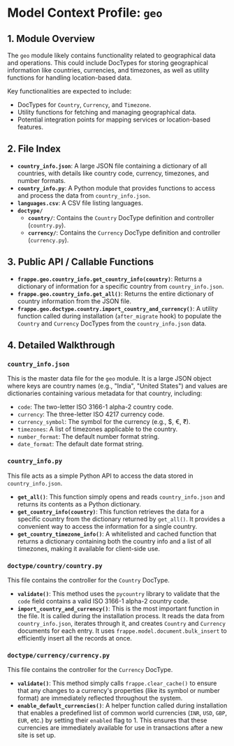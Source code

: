 # Model Context Profile: `geo`

## 1. Module Overview

The `geo` module likely contains functionality related to geographical data and operations. This could include DocTypes for storing geographical information like countries, currencies, and timezones, as well as utility functions for handling location-based data.

Key functionalities are expected to include:
-   DocTypes for `Country`, `Currency`, and `Timezone`.
-   Utility functions for fetching and managing geographical data.
-   Potential integration points for mapping services or location-based features.

## 2. File Index

-   **`country_info.json`**: A large JSON file containing a dictionary of all countries, with details like country code, currency, timezones, and number formats.
-   **`country_info.py`**: A Python module that provides functions to access and process the data from `country_info.json`.
-   **`languages.csv`**: A CSV file listing languages.
-   **`doctype/`**
    -   **`country/`**: Contains the `Country` DocType definition and controller (`country.py`).
    -   **`currency/`**: Contains the `Currency` DocType definition and controller (`currency.py`).

## 3. Public API / Callable Functions

-   **`frappe.geo.country_info.get_country_info(country)`**: Returns a dictionary of information for a specific country from `country_info.json`.
-   **`frappe.geo.country_info.get_all()`**: Returns the entire dictionary of country information from the JSON file.
-   **`frappe.geo.doctype.country.import_country_and_currency()`**: A utility function called during installation (`after_migrate` hook) to populate the `Country` and `Currency` DocTypes from the `country_info.json` data.

## 4. Detailed Walkthrough

### `country_info.json`

This is the master data file for the `geo` module. It is a large JSON object where keys are country names (e.g., "India", "United States") and values are dictionaries containing various metadata for that country, including:
-   `code`: The two-letter ISO 3166-1 alpha-2 country code.
-   `currency`: The three-letter ISO 4217 currency code.
-   `currency_symbol`: The symbol for the currency (e.g., $, €, ₹).
-   `timezones`: A list of timezones applicable to the country.
-   `number_format`: The default number format string.
-   `date_format`: The default date format string.

### `country_info.py`

This file acts as a simple Python API to access the data stored in `country_info.json`.

-   **`get_all()`**: This function simply opens and reads `country_info.json` and returns its contents as a Python dictionary.
-   **`get_country_info(country)`**: This function retrieves the data for a specific country from the dictionary returned by `get_all()`. It provides a convenient way to access the information for a single country.
-   **`get_country_timezone_info()`**: A whitelisted and cached function that returns a dictionary containing both the country info and a list of all timezones, making it available for client-side use.

### `doctype/country/country.py`

This file contains the controller for the `Country` DocType.

-   **`validate()`**: This method uses the `pycountry` library to validate that the `code` field contains a valid ISO 3166-1 alpha-2 country code.
-   **`import_country_and_currency()`**: This is the most important function in the file. It is called during the installation process. It reads the data from `country_info.json`, iterates through it, and creates `Country` and `Currency` documents for each entry. It uses `frappe.model.document.bulk_insert` to efficiently insert all the records at once.

### `doctype/currency/currency.py`

This file contains the controller for the `Currency` DocType.

-   **`validate()`**: This method simply calls `frappe.clear_cache()` to ensure that any changes to a currency's properties (like its symbol or number format) are immediately reflected throughout the system.
-   **`enable_default_currencies()`**: A helper function called during installation that enables a predefined list of common world currencies (`INR`, `USD`, `GBP`, `EUR`, etc.) by setting their `enabled` flag to 1. This ensures that these currencies are immediately available for use in transactions after a new site is set up.